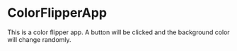 # ColorFlipperApp
This is a color flipper app. A button will be clicked and the background color will change randomly. 
